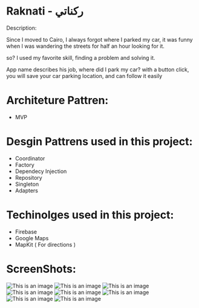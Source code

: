 # Raknati - ركناتي

Description:

  Since I moved to Cairo, I always forgot where I parked my car, it was funny when I was wandering the streets for half an hour looking for it.

  so? I used my favorite skill, finding a problem and solving it.

  App name describes his job, where did I park my car? with a button click, you will save your car parking location, and can follow it easily
  
# Architeture Pattren: 

  * MVP

# Desgin Pattrens used in this project: 
  * Coordinator
  * Factory
  * Dependecy Injection 
  * Repository
  * Singleton
  * Adapters
  
# Techinolges used in this project:
  * Firebase
  * Google Maps
  * MapKit ( For directions )


# ScreenShots:

![This is an image](https://raw.githubusercontent.com/shadudiix/Raknati/main/Screenshots/1.png)
![This is an image](https://raw.githubusercontent.com/shadudiix/Raknati/main/Screenshots/2.png)
![This is an image](https://raw.githubusercontent.com/shadudiix/Raknati/main/Screenshots/3.png)
![This is an image](https://raw.githubusercontent.com/shadudiix/Raknati/main/Screenshots/4.png)
![This is an image](https://raw.githubusercontent.com/shadudiix/Raknati/main/Screenshots/5.png)
![This is an image](https://raw.githubusercontent.com/shadudiix/Raknati/main/Screenshots/6.png)
![This is an image](https://raw.githubusercontent.com/shadudiix/Raknati/main/Screenshots/7.png)
![This is an image](https://raw.githubusercontent.com/shadudiix/Raknati/main/Screenshots/8.png)
